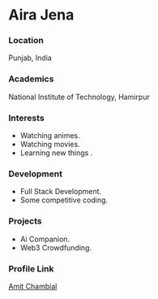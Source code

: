 # Aira Jena

### Location

Punjab, India

### Academics

National Institute of Technology, Hamirpur

### Interests

- Watching animes.
- Watching movies.
- Learning new things .

### Development

- Full Stack Development.
- Some competitive coding.

### Projects

- Ai Companion.
- Web3 Crowdfunding.

### Profile Link

[Amit Chambial](https://github.com/0xaira)
